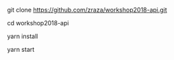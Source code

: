 
git clone https://github.com/zraza/workshop2018-api.git

cd workshop2018-api

yarn install

yarn start
